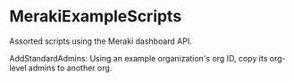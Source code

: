 # MerakiExampleScripts

Assorted scripts using the Meraki dashboard API.

AddStandardAdmins: Using an example organization's org ID, copy its org-level admins to another org.
